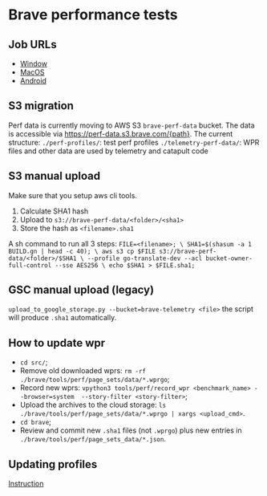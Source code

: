 # Brave performance tests

## Job URLs

* [Window](<https://ci.brave.com/job/brave-browser-test-perf-windows/>)
* [MacOS](<https://ci.brave.com/job/brave-browser-test-perf-macos/>)
* [Android](<https://ci.brave.com/job/brave-browser-test-perf-android/>)

## S3 migration

Perf data is currently moving to AWS S3 `brave-perf-data` bucket.
The data is accessible via <https://perf-data.s3.brave.com/{path}>.
The current structure:
`./perf-profiles/`: test perf profiles
`./telemetry-perf-data/`: WPR files and other data are used by telemetry and
                          catapult code

## S3 manual upload

Make sure that you setup aws cli tools.

1. Calculate SHA1 hash
2. Upload to `s3://brave-perf-data/<folder>/<sha1>`
3. Store the hash as `<filename>.sha1`

A sh command to run all 3 steps:
`FILE=<filename>; \
SHA1=$(shasum -a 1 BUILD.gn | head -c 40); \
  aws s3 cp $FILE s3://brave-perf-data/<folder>/$SHA1 \
    --profile go-translate-dev --acl bucket-owner-full-control --sse AES256 \
  echo $SHA1 > $FILE.sha1;`

## GSC manual upload (legacy)

`upload_to_google_storage.py --bucket=brave-telemetry <file>`
the script will produce `.sha1` automatically.

## How to update wpr

* `cd src/`;
* Remove old downloaded wprs: `rm -rf ./brave/tools/perf/page_sets/data/*.wprgo`;
* Record new wprs: `vpython3 tools/perf/record_wpr <benchmark_name> --browser=system  --story-filter <story-filter>`;
* Upload the archives to the cloud storage: `ls ./brave/tools/perf/page_sets/data/*.wprgo | xargs <upload_cmd>`.
* `cd brave`;
* Review and commit new `.sha1` files (not `.wprgo`) plus new entries in
  `./brave/tools/perf/page_sets_data/*.json`.

## Updating profiles

[Instruction](./updating_test_profiles.md)
